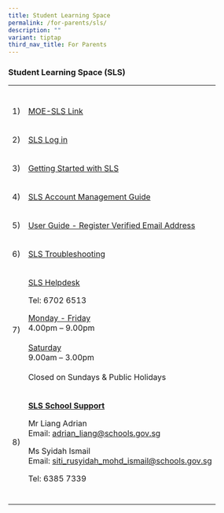 ```yaml
---
title: Student Learning Space
permalink: /for-parents/sls/
description: ""
variant: tiptap
third_nav_title: For Parents
---
```

<h3>Student Learning Space (SLS)</h3>
<table style="minWidth: 50px">
<colgroup>
<col>
<col>
</colgroup>
<tbody>
<tr>
<th rowspan="1" colspan="1">
<p></p>
</th>
<th rowspan="1" colspan="1">
<p></p>
</th>
</tr>
<tr>
<td rowspan="1" colspan="1">
<p>1)</p>
</td>
<td rowspan="1" colspan="1">
<p><a href="https://www.moe.gov.sg/education-in-sg/student-learning-space" rel="noopener noreferrer nofollow" target="_blank">MOE-SLS Link</a>
</p>
</td>
</tr>
<tr>
<td rowspan="1" colspan="1">
<p>2)</p>
</td>
<td rowspan="1" colspan="1">
<p><a href="https://vle.learning.moe.edu.sg/login" rel="noopener noreferrer nofollow" target="_blank">SLS Log in</a>
</p>
</td>
</tr>
<tr>
<td rowspan="1" colspan="1">
<p>3)</p>
</td>
<td rowspan="1" colspan="1">
<p><a href="/files/Getting Started with SLS.pdf" rel="noopener noreferrer nofollow" target="_blank">Getting Started with SLS</a>
</p>
</td>
</tr>
<tr>
<td rowspan="1" colspan="1">
<p>4)</p>
</td>
<td rowspan="1" colspan="1">
<p><a href="/files/SLS Account Management Guide.pdf" rel="noopener noreferrer nofollow" target="_blank">SLS Account Management Guide</a>
</p>
</td>
</tr>
<tr>
<td rowspan="1" colspan="1">
<p>5)</p>
</td>
<td rowspan="1" colspan="1">
<p><a href="/files/User Guide - Register Verified Email Address.pdf" rel="noopener noreferrer nofollow" target="_blank">User Guide - Register Verified Email Address</a>
</p>
</td>
</tr>
<tr>
<td rowspan="1" colspan="1">
<p>6)</p>
</td>
<td rowspan="1" colspan="1">
<p><a href="https://www.learning.moe.edu.sg/login-troubleshooting/authentication/index/" rel="noopener noreferrer nofollow" target="_blank">SLS Troubleshooting</a>
</p>
</td>
</tr>
<tr>
<td rowspan="1" colspan="1">
<p>7)</p>
</td>
<td rowspan="1" colspan="1">
<p><a href="https://www.learning.moe.edu.sg/login-troubleshooting/get-help/contact-sls-helpdesk/" rel="noopener noreferrer nofollow" target="_blank">SLS Helpdesk</a>
</p>
<p></p>
<p>Tel: 6702 6513</p>
<p><u>Monday - Friday</u> 
<br>4.00pm – 9.00pm
<br>
<br><u>Saturday</u> 
<br>9.00am – 3.00pm
<br>
<br>Closed on Sundays &amp; Public Holidays</p>
</td>
</tr>
<tr>
<td rowspan="1" colspan="1">
<p>8)</p>
</td>
<td rowspan="1" colspan="1">
<p><strong><u>SLS School Support</u></strong>
</p>
<p></p>
<p>Mr Liang Adrian
<br>Email: <a href="mailto:adrian_liang@schools.gov.sg" rel="noopener noreferrer nofollow" target="_blank">adrian_liang@schools.gov.sg</a>
</p>
<p></p>
<p>Ms Syidah Ismail
<br>Email: <a href="mailto:siti_rusyidah_mohd_ismail@schools.gov.sg" rel="noopener noreferrer nofollow" target="_blank">siti_rusyidah_mohd_ismail@schools.gov.sg</a>
</p>
<p></p>
<p>Tel: 6385 7339</p>
</td>
</tr>
<tr>
<td rowspan="1" colspan="1">
<p></p>
</td>
<td rowspan="1" colspan="1">
<p></p>
</td>
</tr>
</tbody>
</table>
<p></p>
<p></p>